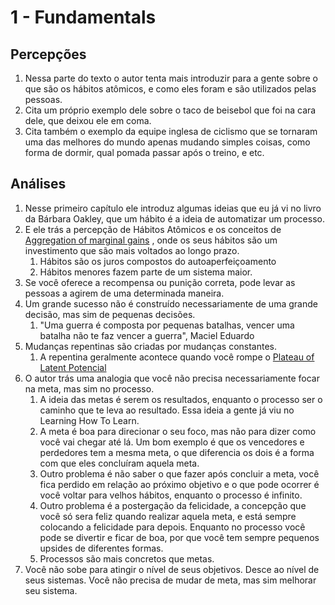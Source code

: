 # 1 - Fundamentals

## Percepções

1. Nessa parte do texto o autor tenta mais introduzir para a gente sobre o que são os hábitos atômicos, e como eles foram e são utilizados pelas pessoas.
2. Cita um próprio exemplo dele sobre o taco de beisebol que foi na cara dele, que deixou ele em coma.
3. Cita também o exemplo da equipe inglesa de ciclismo que se tornaram uma das melhores do mundo apenas mudando simples coisas, como forma de dormir, qual pomada passar após o treino, e etc.

## Análises

1. Nesse primeiro capítulo ele introduz algumas ideias que eu já vi no livro da Bárbara Oakley, que um hábito é a ideia de automatizar um processo.
2. E ele trás a percepção de Hábitos Atômicos e os conceitos de [Aggregation of marginal gains](Concepts/Aggregation%20of%20marginal%20gains.md) , onde os seus hábitos são um investimento que são mais voltados ao longo prazo.
    1. Hábitos são os juros compostos do autoaperfeiçoamento
    2. Hábitos menores fazem parte de um sistema maior.
3. Se você oferece a recompensa ou punição correta, pode levar as pessoas a agirem de uma determinada maneira.
4. Um grande sucesso não é construído necessariamente de uma grande decisão, mas sim de pequenas decisões.
    1. "Uma guerra é composta por pequenas batalhas, vencer uma batalha não te faz vencer a guerra", Maciel Eduardo
5. Mudanças repentinas são criadas por mudanças constantes.
    1. A repentina geralmente acontece quando você rompe o [Plateau of Latent Potencial](Concepts/Plateau%20of%20Latent%20Potencial.md)
6. O autor trás uma analogia que você não precisa necessariamente focar na meta, mas sim no processo. 
	1. A ideia das metas é serem os resultados, enquanto o processo ser o caminho que te leva ao resultado. Essa ideia a gente já viu no Learning How To Learn.
	2. A meta é boa para direcionar o seu foco, mas não para dizer como você vai chegar até lá. Um bom exemplo é que os vencedores e perdedores tem a mesma meta, o que diferencia os dois é a forma com que eles concluíram aquela meta.
	3. Outro problema é não saber o que fazer após concluir a meta, você fica perdido em relação ao próximo objetivo e o que pode ocorrer é você voltar para velhos hábitos, enquanto o processo é infinito.
	4. Outro problema é a postergação da felicidade, a concepção que você só sera feliz quando realizar aquela meta, e está sempre colocando a felicidade para depois. Enquanto no processo você pode se divertir e ficar de boa, por que você tem sempre pequenos upsides de diferentes formas.
	5. Processos são mais concretos que metas.
7. Você não sobe para atingir o nível de seus objetivos. Desce ao nível de seus sistemas. Você não precisa de mudar de meta, mas sim melhorar seu sistema.